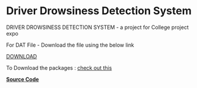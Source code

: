 # Driver Drowsiness Detection System
DRIVER DROWSINESS DETECTION SYSTEM - a project for College project expo

For DAT File - Download the file using the below link

[DOWNLOAD](https://drive.google.com/file/d/1L_PUwUF4aWMoWdTZKU0-qZpUxRt25NVq/view?usp=share_link)

To Download the packages : [check out this ](https://github.com/Techie03/MREC_DDDS/blob/main/DDDS%20PPT.pptx)

**[Source Code](https://github.com/Techie03/MREC_DDDS/blob/main/driver.py)**

